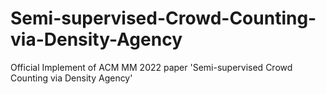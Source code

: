 # Semi-supervised-Crowd-Counting-via-Density-Agency
Official Implement of ACM MM 2022 paper 'Semi-supervised Crowd Counting via Density Agency'

